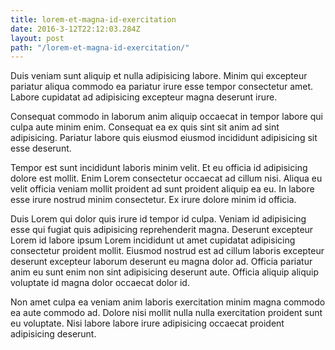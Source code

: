 ```yaml
---
title: lorem-et-magna-id-exercitation
date: 2016-3-12T22:12:03.284Z
layout: post
path: "/lorem-et-magna-id-exercitation/"
---
```


Duis veniam sunt aliquip et nulla adipisicing labore. Minim qui excepteur pariatur aliqua commodo ea pariatur irure esse tempor consectetur amet. Labore cupidatat ad adipisicing excepteur magna deserunt irure.

Consequat commodo in laborum anim aliquip occaecat in tempor labore qui culpa aute minim enim. Consequat ea ex quis sint sit anim ad sint adipisicing. Pariatur labore quis eiusmod eiusmod incididunt adipisicing sit esse deserunt.

Tempor est sunt incididunt laboris minim velit. Et eu officia id adipisicing dolore est mollit. Enim Lorem consectetur occaecat ad cillum nisi. Aliqua eu velit officia veniam mollit proident ad sunt proident aliquip ea eu. In labore esse irure nostrud minim consectetur. Ex irure dolore minim id officia.

Duis Lorem qui dolor quis irure id tempor id culpa. Veniam id adipisicing esse qui fugiat quis adipisicing reprehenderit magna. Deserunt excepteur Lorem id labore ipsum Lorem incididunt ut amet cupidatat adipisicing consectetur proident mollit. Eiusmod nostrud est ad cillum laboris excepteur deserunt excepteur laborum deserunt eu magna dolor ad. Officia pariatur anim eu sunt enim non sint adipisicing deserunt aute. Officia aliquip aliquip voluptate id magna dolor occaecat dolor id.

Non amet culpa ea veniam anim laboris exercitation minim magna commodo ea aute commodo ad. Dolore nisi mollit nulla nulla exercitation proident sunt eu voluptate. Nisi labore labore irure adipisicing occaecat proident adipisicing deserunt.